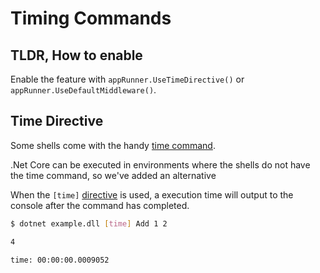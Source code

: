 # Timing Commands

## TLDR, How to enable 
Enable the feature with `appRunner.UseTimeDirective()` or `appRunner.UseDefaultMiddleware()`.

## Time Directive

Some shells come with the handy [time command](https://linuxize.com/post/linux-time-command/). 

.Net Core can be executed in environments where the shells do not have the time command, so we've added an alternative

When the `[time]` [directive](../Extensibility/directives.md) is used, a execution time will output to the console after the command has completed.

```bash
$ dotnet example.dll [time] Add 1 2

4

time: 00:00:00.0009052
```
